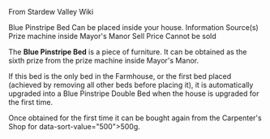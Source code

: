 From Stardew Valley Wiki

Blue Pinstripe Bed Can be placed inside your house. Information Source(s) Prize machine inside Mayor's Manor Sell Price Cannot be sold

The **Blue Pinstripe Bed** is a piece of furniture. It can be obtained as the sixth prize from the prize machine inside Mayor's Manor.

If this bed is the only bed in the Farmhouse, or the first bed placed (achieved by removing all other beds before placing it), it is automatically upgraded into a Blue Pinstripe Double Bed when the house is upgraded for the first time.

Once obtained for the first time it can be bought again from the Carpenter's Shop for data-sort-value="500"&gt;500g.